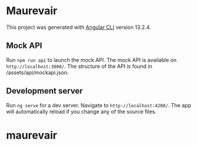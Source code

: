 # Maurevair

This project was generated with [Angular CLI](https://github.com/angular/angular-cli) version 13.2.4.


## Mock API

Run `npm run api` to launch the mock API. The mock API is available on `http://localhost:3000/`. The structure of the API is found in /assets/api/mockapi.json. 

## Development server

Run `ng serve` for a dev server. Navigate to `http://localhost:4200/`. The app will automatically reload if you change any of the source files.

# maurevair
